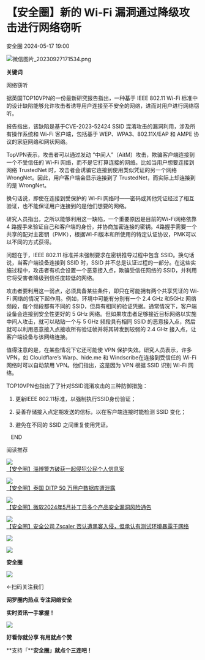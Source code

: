 #  【安全圈】新的 Wi-Fi 漏洞通过降级攻击进行网络窃听   
 安全圈   2024-05-17 19:00  
  
![](https://mmbiz.qpic.cn/sz_mmbiz_png/aBHpjnrGylgOvEXHviaXu1fO2nLov9bZ055v7s8F6w1DD1I0bx2h3zaOx0Mibd5CngBwwj2nTeEbupw7xpBsx27Q/640?wx_fmt=png&from=appmsg "微信图片_20230927171534.png")  
  
  
**关键词**  
  
  
  
网络窃听  
  
  
据英国TOP10VPN的一份最新研究报告指出，一种基于 IEEE 802.11 Wi-Fi 标准中的设计缺陷能够允许攻击者诱导用户连接至不安全的网络，进而对用户进行网络窃听。  
  
报告指出，该缺陷是基于CVE-2023-52424 SSID 混淆攻击的漏洞利用，涉及所有操作系统和 Wi-Fi 客户端，包括基于 WEP、WPA3、802.11X/EAP 和 AMPE 协议的家庭网络和网状网络。  
  
TopVPN表示，攻击者可以通过发动 “中间人”（AitM）攻击，欺骗客户端连接到一个不受信任的 Wi-Fi 网络，而不是它打算连接的网络。比如当用户想要连接到网络 TrustedNet 时，攻击者会诱骗它连接到使用类似凭证的另一个网络 WrongNet。因此，用户客户端会显示连接到了 TrustedNet，而实际上却连接到的是 WrongNet。  
  
换句话说，即使在连接到受保护的 Wi-Fi 网络时——密码或其他凭证经过了相互验证，也不能保证用户连接到的是他们想要的网络。  
  
研究人员指出，之所以能够利用这一缺陷，一个重要原因是目前的Wi-Fi网络依靠 4 路握手来验证自己和客户端的身份，并协商加密连接的密钥。4路握手需要一个共享的配对主密钥（PMK），根据Wi-Fi版本和所使用的特定认证协议，PMK可以以不同的方式获得。  
  
问题在于，IEEE 802.11 标准并未强制要求在密钥推导过程中包含 SSID。换句话说，当客户端设备连接到 SSID 时，SSID 并不总是认证过程的一部分。在这些实施过程中，攻击者有机会设置一个恶意接入点，欺骗受信任网络的 SSID，并利用它将受害者降级到信任度较低的网络。  
  
攻击者要利用这一弱点，必须具备某些条件，即只在可能拥有两个共享凭证的 Wi-Fi 网络的情况下起作用。例如，环境中可能有分别有一个 2.4 GHz 和5GHz 网络频段，每个频段都有不同的 SSID，但具有相同的验证凭据。通常情况下，客户端设备会连接到安全性更好的 5 GHz 网络。但如果攻击者足够接近目标网络以实施中间人攻击，就可以粘贴一个与 5 GHz 频段具有相同 SSID 的恶意接入点，然后就可以利用恶意接入点接收所有验证帧并将其转发到较弱的 2.4 GHz 接入点，让客户端设备与该网络连接。  
  
值得注意的是，在某些情况下它还可能使 VPN 保护失效。研究人员表示，许多 VPN，如 Clouldflare’s Warp、hide.me 和 Windscribe在连接到受信任的 Wi-Fi 网络时可以自动禁用 VPN。他们指出，这是因为 VPN 根据 SSID 识别 Wi-Fi 网络。  
  
TOP10VPN也指出了了针对SSID混淆攻击的三种防御措施：  
1. 更新IEEE 802.11标准，以强制执行SSID身份验证；  
  
1. 妥善存储接入点定期发送的信标，以在客户端连接时能检测 SSID 变化；  
  
1. 避免在不同的 SSID 之间重复使用凭证。  
  
  
  
   END    
  
  
阅读推荐  
  
  
![](https://mmbiz.qpic.cn/mmbiz_jpg/xULr3vhGN2Zia3huEv0RuQ51iaYrqlcXEpBFB2JtiaHUYiaGyQarlKl1wlgQOw8iafeiahgIXChTicxL37nBmZJAHpicTA/640?wx_fmt=jpeg "")  
[【安全圈】淄博警方破获一起侵犯公民个人信息案](http://mp.weixin.qq.com/s?__biz=MzIzMzE4NDU1OQ==&mid=2652059982&idx=1&sn=b1def6971f4986fec0dcd6e9101bc142&chksm=f36e150ec4199c18f40ce3c6d509559582cf97db8c90ed07c9a7b32ce72abe34d27b86b5874c&scene=21#wechat_redirect)  
  
  
  
![](https://mmbiz.qpic.cn/sz_mmbiz_jpg/aBHpjnrGylgd3t5gQXHGPx7PYXoWkeIgyXBict2K2jzaibOC55Eaic071u4Rmt7y9MD5jfIticeicFjUG70nQKvyKDA/640?wx_fmt=jpeg "")  
[【安全圈】泰国 DITP 50 万用户数据库遭泄露](http://mp.weixin.qq.com/s?__biz=MzIzMzE4NDU1OQ==&mid=2652059982&idx=2&sn=c32a8cc31ab41095de56609aed01a5b9&chksm=f36e150ec4199c18545a474a0076ef266b687fc8a16baefc810ca9e427e171bd56a44621910d&scene=21#wechat_redirect)  
  
  
  
![](https://mmbiz.qpic.cn/sz_mmbiz_jpg/aBHpjnrGylgd3t5gQXHGPx7PYXoWkeIgwu9dVYsn6TicIBKMSlria8cQfIPia1wycf4jgKPv686DwoN3pJALkOmlg/640?wx_fmt=jpeg "")  
[【安全圈】微软2024年5月补丁日多个产品安全漏洞风险通告](http://mp.weixin.qq.com/s?__biz=MzIzMzE4NDU1OQ==&mid=2652059907&idx=3&sn=875dbf3fc68fc701c90d985a43e78db0&chksm=f36e1543c4199c550315bc3370ad6ac6457e99f3b5d93f02a2e707b9e8864d2dea0d46857cda&scene=21#wechat_redirect)  
  
  
  
![](https://mmbiz.qpic.cn/sz_mmbiz_jpg/aBHpjnrGylgd3t5gQXHGPx7PYXoWkeIg78gCvFCvmJ4yWwqRWGWStWIcVn9J6JMhB6fAYxzTJHdCicOxToCLnWw/640?wx_fmt=jpeg "")  
[【安全圈】安全公司 Zscaler 否认遭黑客入侵，但承认有测试环境暴露于网络](http://mp.weixin.qq.com/s?__biz=MzIzMzE4NDU1OQ==&mid=2652059907&idx=4&sn=c880e5b2d1157a2f2fe8746cef2c8d04&chksm=f36e1543c4199c55ff65488a48632e2f6ca8d55a457b2040f0610b5dd8602537ef96daa15a8e&scene=21#wechat_redirect)  
  
  
  
  
  
  
![](https://mmbiz.qpic.cn/mmbiz_gif/aBHpjnrGylgeVsVlL5y1RPJfUdozNyCEft6M27yliapIdNjlcdMaZ4UR4XxnQprGlCg8NH2Hz5Oib5aPIOiaqUicDQ/640?wx_fmt=gif "")  
  
  
  
![](https://mmbiz.qpic.cn/mmbiz_png/aBHpjnrGylgeVsVlL5y1RPJfUdozNyCEDQIyPYpjfp0XDaaKjeaU6YdFae1iagIvFmFb4djeiahnUy2jBnxkMbaw/640?wx_fmt=png "")  
  
**安全圈**  
  
![](https://mmbiz.qpic.cn/mmbiz_gif/aBHpjnrGylgeVsVlL5y1RPJfUdozNyCEft6M27yliapIdNjlcdMaZ4UR4XxnQprGlCg8NH2Hz5Oib5aPIOiaqUicDQ/640?wx_fmt=gif "")  
  
  
←扫码关注我们  
  
**网罗圈内热点 专注网络安全**  
  
**实时资讯一手掌握！**  
  
  
![](https://mmbiz.qpic.cn/mmbiz_gif/aBHpjnrGylgeVsVlL5y1RPJfUdozNyCE3vpzhuku5s1qibibQjHnY68iciaIGB4zYw1Zbl05GQ3H4hadeLdBpQ9wEA/640?wx_fmt=gif "")  
  
**好看你就分享 有用就点个赞**  
  
**支持「****安全圈」就点个三连吧！**  
  
  
